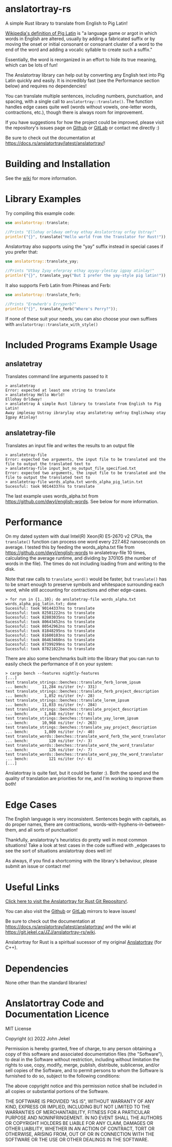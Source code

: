 # anslatortray-rs

A simple Rust library to translate from English to Pig Latin!

<a href="https://en.wikipedia.org/wiki/Pig_Latin">Wikipedia's definition of Pig Latin</a> is "a language game or argot in which words in English are altered, usually by adding a fabricated suffix or by moving the onset or initial consonant or consonant cluster of a word to the end of the word and adding a vocalic syllable to create such a suffix."

Essentially, the word is reorganized in an effort to hide its true meaning, which can be lots of fun!

The Anslatortray library can help out by converting any English text into Pig Latin quickly and easily. It is incredibly fast (see the Performance section below) and requires no dependencies!

You can translate multiple sentences, including numbers, punctuation, and spacing, with a single call to `anslatortray::translate()`.
The function handles edge cases quite well (words without vowels, one-letter words, contractions, etc.), though there is always room for improvement.

If you have suggestions for how the project could be improved, please visit the repository's issues page on <a href="https://github.com/JZJisawesome/anslatortray-rs/issues">Github</a> or <a href="https://gitlab.com/JZJisawesome/anslatortray-rs/-/issues">GitLab</a> or contact me directly :)

Be sure to check out the documentation at <https://docs.rs/anslatortray/latest/anslatortray/>!

# Building and Installation

See the <a href="https://git.jekel.ca/JZJ/anslatortray-rs/wiki/Building-And-Installing">wiki</a> for more information.

# Library Examples

Try compiling this example code:

```rust
use anslatortray::translate;

//Prints "Ellohay orldway omfray ethay Anslatortray orfay Ustray!"
println!("{}", translate("Hello world from the Translator for Rust!"));
```

Anslatortray also supports using the "yay" suffix instead in special cases if you prefer that:

```rust
use anslatortray::translate_yay;

//Prints "Utbay Iyay eferpray ethay ayyay-ylestay igpay atinlay!"
println!("{}", translate_yay("But I prefer the yay-style pig latin!"));
```

It also supports Ferb Latin from Phineas and Ferb:

```rust
use anslatortray::translate_ferb;

//Prints "Erewherb's Erryperb?"
println!("{}", translate_ferb("Where's Perry?"));
```

If none of these suit your needs, you can also choose your own suffixes with `anslatortray::translate_with_style()`

# Included Programs Example Usage

## anslatetray

Translates command line arguments passed to it

```
> anslatetray
Error: expected at least one string to translate
> anslatetray Hello World!
Ellohay Orldway!
> anslatetray A simple Rust library to translate from English to Pig Latin!
Away implesay Ustray ibrarylay otay anslatetray omfray Englishway otay Igpay Atinlay!
```

## anslatetray-file

Translates an input file and writes the results to an output file

```
> anslatetray-file
Error: expected two arguments, the input file to be translated and the file to output the translated text to
> anslatetray-file input_but_no_output_file_specified.txt
Error: expected two arguments, the input file to be translated and the file to output the translated text to
> anslatetray-file words_alpha.txt words_alpha_pig_latin.txt
Sucessful: took 90144337ns to translate
```

The last example uses words_alpha.txt from <https://github.com/dwyl/english-words>. See below for more information.

# Performance

On my dated system with dual Intel(R) Xeon(R) E5-2670 v2 CPUs, the `translate()` function can process one word every 227.462 nanoseconds on average.
I tested this by feeding the words_alpha.txt file from <https://github.com/dwyl/english-words> to anslatetray-file 10 times, calculating the average runtime,
and dividing by 370105 (the number of words in the file). The times do not including loading from and writing to the disk.

Note that raw calls to `translate_word()` would be faster, but `translate()` has to be smart enough to preserve symbols and whitespace surrounding each word, while still accounting for contractions and other edge-cases.

```
> for run in {1..10}; do anslatetray-file words_alpha.txt words_alpha_pig_latin.txt; done
Sucessful: took 90144337ns to translate
Sucessful: took 82581222ns to translate
Sucessful: took 82803035ns to translate
Sucessful: took 80643452ns to translate
Sucessful: took 80542962ns to translate
Sucessful: took 81848295ns to translate
Sucessful: took 81600103ns to translate
Sucessful: took 86463460ns to translate
Sucessful: took 87399299ns to translate
Sucessful: took 87821022ns to translate
```

There are also some benchmarks built into the library that you can run to easily check the performance of it on your system:

```
> cargo bench --features nightly-features
[...]
test translate_strings::benches::translate_ferb_lorem_ipsum            ... bench:      11,284 ns/iter (+/- 331)
test translate_strings::benches::translate_ferb_project_description    ... bench:       1,852 ns/iter (+/- 28)
test translate_strings::benches::translate_lorem_ipsum                 ... bench:      11,033 ns/iter (+/- 284)
test translate_strings::benches::translate_project_description         ... bench:       1,848 ns/iter (+/- 61)
test translate_strings::benches::translate_yay_lorem_ipsum             ... bench:      10,968 ns/iter (+/- 263)
test translate_strings::benches::translate_yay_project_description     ... bench:       1,809 ns/iter (+/- 40)
test translate_words::benches::translate_word_ferb_the_word_translator ... bench:         120 ns/iter (+/- 3)
test translate_words::benches::translate_word_the_word_translator      ... bench:         126 ns/iter (+/- 7)
test translate_words::benches::translate_word_yay_the_word_translator  ... bench:         121 ns/iter (+/- 6)
[...]
```

Anslatortray is quite fast, but it could be faster :). Both the speed and the quality of translation are priorities for me, and I'm working to improve them both!

# Edge Cases

The English language is very inconsistent. Sentences begin with capitals, as do proper names, there are contractions, words-with-hyphens-in-between-them, and all sorts of punctuation!

Thankfully, anslatortray's heuristics do pretty well in most common situations! Take a look at test cases in the code suffixed with _edgecases to see the sort of situations anslatortray does well in!

As always, if you find a shortcoming with the library's behaviour, please submit an issue or contact me!

# Useful Links

<a href="https://git.jekel.ca/JZJ/anslatortray-rs">Click here to visit the Anslatortray for Rust Git Repository!</a>.

You can also visit the <a href="https://github.com/JZJisawesome/anslatortray-rs/issues">Github</a> or <a href="https://gitlab.com/JZJisawesome/anslatortray-rs/-/issues">GitLab</a> mirrors to leave issues!

Be sure to check out the documentation at <https://docs.rs/anslatortray/latest/anslatortray/> and the wiki at <https://git.jekel.ca/JZJ/anslatortray-rs/wiki>.

Anslatortray for Rust is a spiritual sucessor of my original <a href="https://git.jekel.ca/JZJ/anslatortray">Anslatortray</a> (for C++).

# Dependencies

None other than the standard libraries!

# Anslatortray Code and Documentation Licence

MIT License

Copyright (c) 2022 John Jekel

Permission is hereby granted, free of charge, to any person obtaining a copy of this software and associated documentation files (the "Software"), to deal in the Software without restriction, including without limitation the rights to use, copy, modify, merge, publish, distribute, sublicense, and/or sell copies of the Software, and to permit persons to whom the Software is furnished to do so, subject to the following conditions:

The above copyright notice and this permission notice shall be included in all copies or substantial portions of the Software.

THE SOFTWARE IS PROVIDED "AS IS", WITHOUT WARRANTY OF ANY KIND, EXPRESS OR IMPLIED, INCLUDING BUT NOT LIMITED TO THE WARRANTIES OF MERCHANTABILITY, FITNESS FOR A PARTICULAR PURPOSE AND NONINFRINGEMENT. IN NO EVENT SHALL THE AUTHORS OR COPYRIGHT HOLDERS BE LIABLE FOR ANY CLAIM, DAMAGES OR OTHER LIABILITY, WHETHER IN AN ACTION OF CONTRACT, TORT OR OTHERWISE, ARISING FROM, OUT OF OR IN CONNECTION WITH THE SOFTWARE OR THE USE OR OTHER DEALINGS IN THE SOFTWARE.
